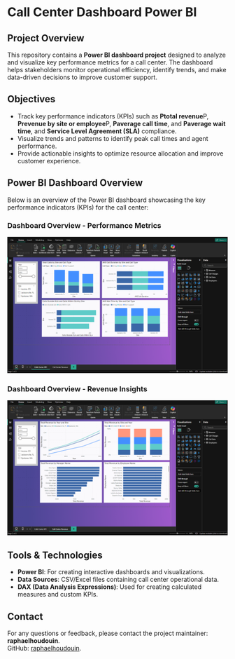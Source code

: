 # Call Center Dashboard Power BI  

## Project Overview  
This repository contains a **Power BI dashboard project** designed to analyze and visualize key performance metrics for a call center. The dashboard helps stakeholders monitor operational efficiency, identify trends, and make data-driven decisions to improve customer support.  

## Objectives  
- Track key performance indicators (KPIs) such as **Ptotal revenue**P, **Prevenue by site or employee**P, **Paverage call time**, and **Paverage wait time**, and **Service Level Agreement (SLA)** compliance.
- Visualize trends and patterns to identify peak call times and agent performance.  
- Provide actionable insights to optimize resource allocation and improve customer experience.

## Power BI Dashboard Overview  
Below is an overview of the Power BI dashboard showcasing the key performance indicators (KPIs) for the call center:

### Dashboard Overview - Performance Metrics 
![Dashboard Overview 1](https://github.com/raphaelhoudouin/callcenter_analytics_powerbi/blob/main/dashboard/visuals/dashboard_overview1.png)  

### Dashboard Overview - Revenue Insights  
![Dashboard Overview 2](https://github.com/raphaelhoudouin/callcenter_analytics_powerbi/blob/main/dashboard/visuals/dashboard_overview2.png)  


## Tools & Technologies  
- **Power BI**: For creating interactive dashboards and visualizations.  
- **Data Sources**: CSV/Excel files containing call center operational data.  
- **DAX (Data Analysis Expressions)**: Used for creating calculated measures and custom KPIs.

## Contact

For any questions or feedback, please contact the project maintainer: **raphaelhoudouin**.  
GitHub: [raphaelhoudouin](https://github.com/raphaelhoudouin/).

